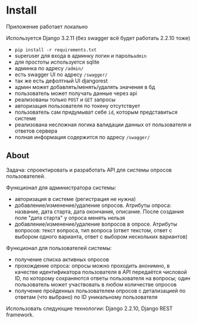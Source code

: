 # Install
Приложение работает локально

Используется Django 3.2.11 (без swagger всё будет работать 2.2.10 тоже)

- `pip install -r requirements.txt`
- superuser для входа в админку логин и пароль`admin`
- для простоты используется sqlite
- админка по адресу `/admin/`
- есть swagger UI по адресу `/swagger/`
- так же есть дефолтный UI djangorest
- админ может добавлять/менять/удалять значения в бд
- пользователь может получать данные через api
- реализованы только `POST` и `GET` запросы
- авторизация пользователя по токену отсутствует
- пользователь сам придумыват себе `id`, которым представиться системе
- реализована несложная логика валидации данных от пользователя и ответов сервера
- полная информация содержится по адресу `/swagger/`

## About

Задача: спроектировать и разработать API для системы опросов пользователей.

Функционал для администратора системы:

- авторизация в системе (регистрация не нужна)
- добавление/изменение/удаление опросов. Атрибуты опроса: название, дата старта, дата окончания, описание. После создания поле "дата старта" у опроса менять нельзя
- добавление/изменение/удаление вопросов в опросе. Атрибуты вопросов: текст вопроса, тип вопроса (ответ текстом, ответ с выбором одного варианта, ответ с выбором нескольких вариантов)

Функционал для пользователей системы:

- получение списка активных опросов
- прохождение опроса: опросы можно проходить анонимно, в качестве идентификатора пользователя в API передаётся числовой ID, по которому сохраняются ответы пользователя на вопросы; один пользователь может участвовать в любом количестве опросов
- получение пройденных пользователем опросов с детализацией по ответам (что выбрано) по ID уникальному пользователя

Использовать следующие технологии: Django 2.2.10, Django REST framework.
